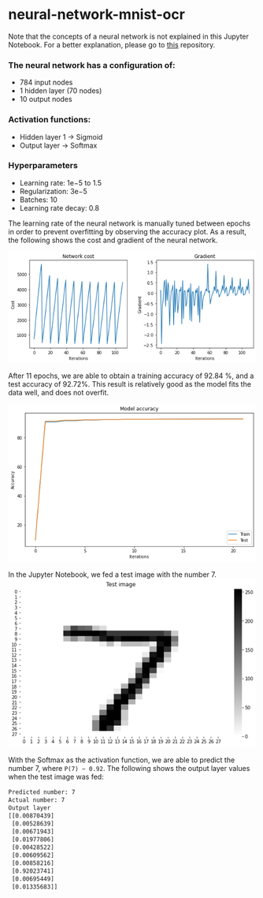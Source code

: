 
# neural-network-mnist-ocr

Note that the concepts of a neural network is not explained in this Jupyter Notebook. For a better explanation, please go to [this](https://github.com/dandycheng/ml-simple-xnor-neural-network/) repository.

### The neural network has a configuration of:
- 784 input nodes
- 1 hidden layer (70 nodes)
- 10 output nodes

### Activation functions:
- Hidden layer 1 -> Sigmoid
- Output layer -> Softmax

### Hyperparameters
- Learning rate:  1e−5  to  1.5 
- Regularization:  3e−5 
- Batches:  10 
- Learning rate decay:  0.8

The learning rate of the neural network is manually tuned between epochs in order to prevent overfitting by observing the accuracy plot. As a result, the following shows the cost and gradient of the neural network.

![Network cost and gradient plot](https://raw.githubusercontent.com/dandycheng/ml-neural-network-mnist-ocr/main/imgs/Network%20cost%20and%20gradient%20plot.png)

After 11 epochs, we are able to obtain a training accuracy of 92.84 %, and a test accuracy of 92.72%. This result is relatively good as the model fits the data well, and does not overfit.

![Network accuracy plot](https://github.com/dandycheng/ml-neural-network-mnist-ocr/blob/main/imgs/Network%20accuracy%20plot.png?raw=true)

In the Jupyter Notebook, we fed a test image with the number 7.
![Test image](https://github.com/dandycheng/ml-neural-network-mnist-ocr/blob/main/imgs/Test%20image.png?raw=true)

With the Softmax as the activation function, we are able to predict the number 7, where ```P(7) ~ 0.92```.
The following shows the output layer values when the test image was fed:

```
Predicted number: 7
Actual number: 7
Output layer
[[0.00870439]
 [0.00528639]
 [0.00671943]
 [0.01977806]
 [0.00428522]
 [0.00609562]
 [0.00858216]
 [0.92023741]
 [0.00695449]
 [0.01335683]]
```
